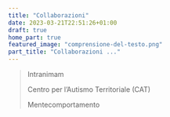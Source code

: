 ```yaml
---
title: "Collaborazioni"
date: 2023-03-21T22:51:26+01:00
draft: true
home_part: true
featured_image: "comprensione-del-testo.png"
part_title: "Collaborazioni ..."
---
```


> Intranimam
>
> Centro per l’Autismo Territoriale (CAT)
>
> Mentecomportamento

